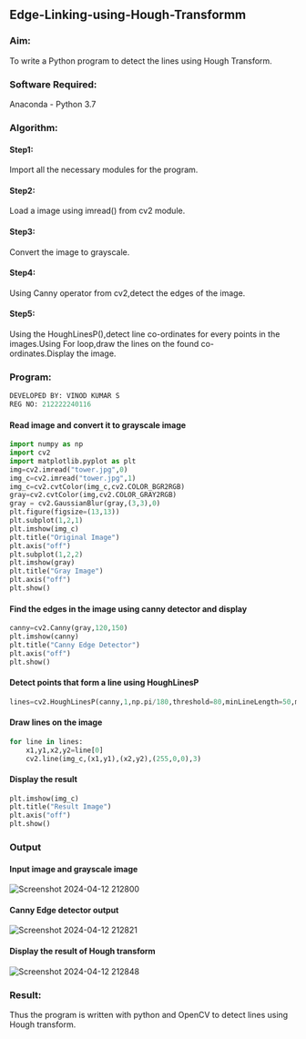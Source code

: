 ## Edge-Linking-using-Hough-Transformm
### Aim:
To write a Python program to detect the lines using Hough Transform.

### Software Required:
Anaconda - Python 3.7

### Algorithm:
#### Step1:

Import all the necessary modules for the program.
#### Step2:

Load a image using imread() from cv2 module.
#### Step3:

Convert the image to grayscale.
#### Step4:

Using Canny operator from cv2,detect the edges of the image.
#### Step5:

Using the HoughLinesP(),detect line co-ordinates for every points in the images.Using For loop,draw the lines on the found co-ordinates.Display the image.
### Program:
```python
DEVELOPED BY: VINOD KUMAR S
REG NO: 212222240116
```
#### Read image and convert it to grayscale image
```python
import numpy as np
import cv2
import matplotlib.pyplot as plt
img=cv2.imread("tower.jpg",0)
img_c=cv2.imread("tower.jpg",1)
img_c=cv2.cvtColor(img_c,cv2.COLOR_BGR2RGB)
gray=cv2.cvtColor(img,cv2.COLOR_GRAY2RGB)
gray = cv2.GaussianBlur(gray,(3,3),0)
plt.figure(figsize=(13,13))
plt.subplot(1,2,1)
plt.imshow(img_c)
plt.title("Original Image")
plt.axis("off")
plt.subplot(1,2,2)
plt.imshow(gray)
plt.title("Gray Image")
plt.axis("off")
plt.show()
```
#### Find the edges in the image using canny detector and display
```python
canny=cv2.Canny(gray,120,150)
plt.imshow(canny)
plt.title("Canny Edge Detector")
plt.axis("off")
plt.show()
```
#### Detect points that form a line using HoughLinesP
```python
lines=cv2.HoughLinesP(canny,1,np.pi/180,threshold=80,minLineLength=50,maxLineGap=250)
```
#### Draw lines on the image
```python
for line in lines:
    x1,y1,x2,y2=line[0]
    cv2.line(img_c,(x1,y1),(x2,y2),(255,0,0),3)
```
#### Display the result
```python
plt.imshow(img_c)
plt.title("Result Image")
plt.axis("off")
plt.show()
```
### Output

#### Input image and grayscale image
![Screenshot 2024-04-12 212800](https://github.com/vinodkumar-s/Edge-Linking-using-Hough-Transformm/assets/113497226/35f03483-052e-40a4-8745-c9479fec3736)



#### Canny Edge detector output


![Screenshot 2024-04-12 212821](https://github.com/vinodkumar-s/Edge-Linking-using-Hough-Transformm/assets/113497226/173c9e20-9faf-41c1-9271-1981578191b1)

#### Display the result of Hough transform

![Screenshot 2024-04-12 212848](https://github.com/vinodkumar-s/Edge-Linking-using-Hough-Transformm/assets/113497226/9f8f0dd9-c6f3-4c7b-bb8e-234c7c94836b)

### Result:
Thus the program is written with python and OpenCV to detect lines using Hough transform.



